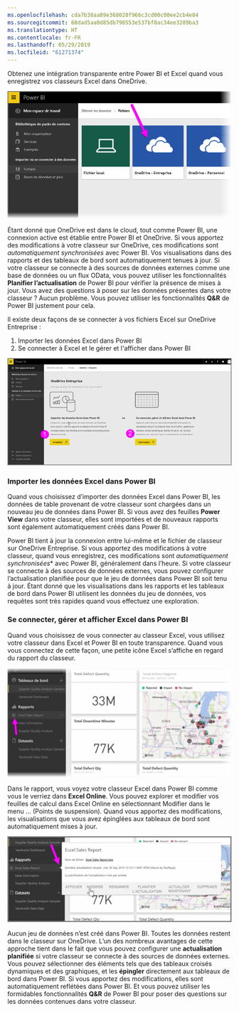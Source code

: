 ```yaml
---
ms.openlocfilehash: cda7b38aa89e368028f966c3cd00c00ee2cb4e84
ms.sourcegitcommit: 60dad5aa0d85db790553e537bf8ac34ee3289ba3
ms.translationtype: HT
ms.contentlocale: fr-FR
ms.lasthandoff: 05/29/2019
ms.locfileid: "61271374"
---
```

Obtenez une intégration transparente entre Power BI et Excel quand vous enregistrez vos classeurs Excel dans OneDrive.

![](media/5-4-connect-onedrive-for-business/5-4_1.png)

Étant donné que OneDrive est dans le cloud, tout comme Power BI, une connexion active est établie entre Power BI et OneDrive. Si vous apportez des modifications à votre classeur sur OneDrive, ces modifications sont *automatiquement synchronisées* avec Power BI. Vos visualisations dans des rapports et des tableaux de bord sont automatiquement tenues à jour. Si votre classeur se connecte à des sources de données externes comme une base de données ou un flux OData, vous pouvez utiliser les fonctionnalités **Planifier l’actualisation** de Power BI pour vérifier la présence de mises à jour. Vous avez des questions à poser sur les données présentes dans votre classeur ? Aucun problème. Vous pouvez utiliser les fonctionnalités **Q&R** de Power BI justement pour cela.

Il existe deux façons de se connecter à vos fichiers Excel sur OneDrive Entreprise :

1. Importer les données Excel dans Power BI
2. Se connecter à Excel et le gérer et l'afficher dans Power BI

![](media/5-4-connect-onedrive-for-business/5-4_3.png)

### <a name="import-excel-data-into-power-bi"></a>Importer les données Excel dans Power BI
Quand vous choisissez d’importer des données Excel dans Power BI, les données de table provenant de votre classeur sont chargées dans un nouveau jeu de données dans Power BI. Si vous avez des feuilles **Power View** dans votre classeur, elles sont importées et de nouveaux rapports sont également automatiquement créés dans Power BI.

Power BI tient à jour la connexion entre lui-même et le fichier de classeur sur OneDrive Entreprise. Si vous apportez des modifications à votre classeur, quand vous enregistrez, ces modifications sont *automatiquement synchronisées** avec Power BI, généralement dans l’heure. Si votre classeur se connecte à des sources de données externes, vous pouvez configurer l’actualisation planifiée pour que le jeu de données dans Power BI soit tenu à jour. Étant donné que les visualisations dans les rapports et les tableaux de bord dans Power BI utilisent les données du jeu de données, vos requêtes sont très rapides quand vous effectuez une exploration.

### <a name="connect-manage-and-view-excel-in-power-bi"></a>Se connecter, gérer et afficher Excel dans Power BI
Quand vous choisissez de vous connecter au classeur Excel, vous utilisez votre classeur dans Excel et Power BI en toute transparence. Quand vous vous connectez de cette façon, une petite icône Excel s’affiche en regard du rapport du classeur.

![](media/5-4-connect-onedrive-for-business/5-4_4.png)

Dans le rapport, vous voyez votre classeur Excel dans Power BI comme vous le verriez dans **Excel Online**. Vous pouvez explorer et modifier vos feuilles de calcul dans Excel Online en sélectionnant Modifier dans le menu ... (Points de suspension). Quand vous apportez des modifications, les visualisations que vous avez épinglées aux tableaux de bord sont automatiquement mises à jour.

![](media/5-4-connect-onedrive-for-business/5-4_5.png)

Aucun jeu de données n’est créé dans Power BI. Toutes les données restent dans le classeur sur OneDrive. L’un des nombreux avantages de cette approche tient dans le fait que vous pouvez configurer une **actualisation planifiée** si votre classeur se connecte à des sources de données externes. Vous pouvez sélectionner des éléments tels que des tableaux croisés dynamiques et des graphiques, et les **épingler** directement aux tableaux de bord dans Power BI. Si vous apportez des modifications, elles sont automatiquement reflétées dans Power BI. Et vous pouvez utiliser les formidables fonctionnalités **Q&R** de Power BI pour poser des questions sur les données contenues dans votre classeur.  

